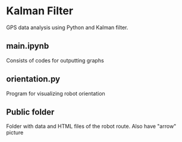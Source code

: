 # Kalman Filter

GPS data analysis using Python and Kalman filter.

## main.ipynb
Consists of codes for outputting graphs

## orientation.py
Program for visualizing robot orientation

## Public folder
Folder with data and HTML files of the robot route. Also have "arrow" picture
